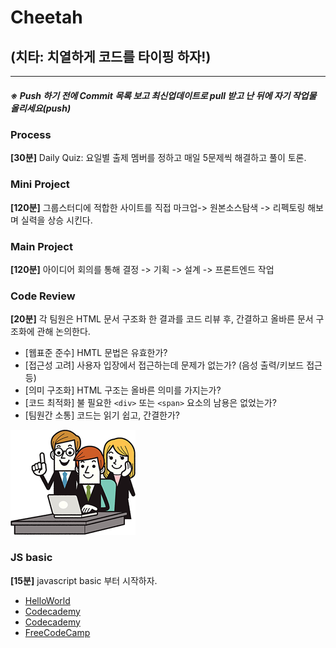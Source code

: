 # Cheetah
## (치타: 치열하게 코드를 타이핑 하자!)
---------------------------------------------------------------------------
##### ※ Push 하기 전에 Commit 목록 보고 최신업데이트로 pull 받고 난 뒤에 자기 작업물 올리세요(push)

### Process
**[30분]** Daily Quiz: 요일별 출제 멤버를 정하고 매일 5문제씩 해결하고 풀이 토론.  

### Mini Project
**[120분]** 그룹스터디에 적합한 사이트를 직접 마크업-> 원본소스탐색 -> 리펙토링 해보며 실력을 상승 시킨다.

### Main Project
**[120분]** 아이디어 회의를 통해 결정 -> 기획 -> 설계 -> 프론트엔드 작업   

### Code Review
**[20분]** 각 팀원은 HTML 문서 구조화 한 결과를 코드 리뷰 후, 간결하고 올바른 문서 구조화에 관해 논의한다.

- [웹표준 준수] HMTL 문법은 유효한가?
- [접근성 고려] 사용자 입장에서 접근하는데 문제가 없는가? (음성 출력/키보드 접근 등)
- [의미 구조화] HTML 구조는 올바른 의미를 가지는가?
- [코드 최적화] 불 필요한 `<div>` 또는 `<span>` 요소의 남용은 없었는가?
- [팀원간 소통] 코드는 읽기 쉽고, 간결한가?

![over-the-shoulder-code-review](./3_images/main_code_review.png)

### JS basic
**[15분]** javascript basic 부터 시작하자.
- [HelloWorld](http://tryhelloworld.co.kr/)
- [Codecademy](https://www.codecademy.com/ko/tracks/javascript-ko)
- [Codecademy](https://www.codecademy.com/learn/javascript)
- [FreeCodeCamp](https://www.freecodecamp.com/)
